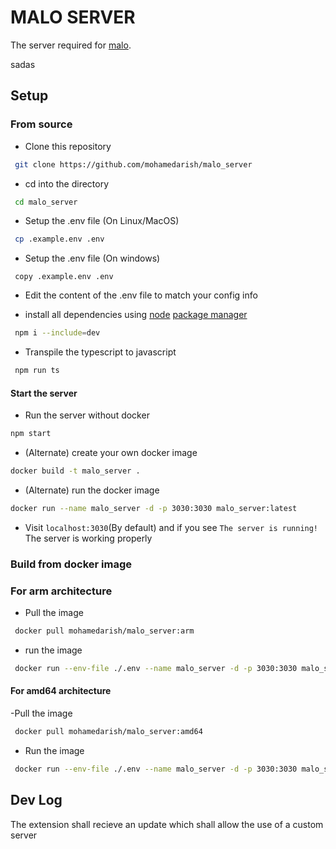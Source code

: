 # MALO SERVER

The server required for [malo](https://addons.mozilla.org/en-US/firefox/addon/malo/).

sadas

## Setup

### From source

- Clone this repository

```sh
 git clone https://github.com/mohamedarish/malo_server
```

- cd into the directory

```sh
 cd malo_server
```

- Setup the .env file (On Linux/MacOS)

```sh
 cp .example.env .env
```

- Setup the .env file (On windows)

```pwsh
 copy .example.env .env
```

- Edit the content of the .env file to match your config info

- install all dependencies using [node](https://nodejs.org/en) [package manager](https://www.npmjs.com/)

```sh
 npm i --include=dev
```

- Transpile the typescript to javascript

```sh
 npm run ts
```

#### Start the server

- Run the server without docker

```sh
npm start
```

- (Alternate) create your own docker image

```sh
docker build -t malo_server .
```

- (Alternate) run the docker image

```sh
docker run --name malo_server -d -p 3030:3030 malo_server:latest
```

- Visit `localhost:3030`(By default) and if you see `The server is running!` The server is working properly

### Build from docker image

### For arm architecture

- Pull the image

```sh
 docker pull mohamedarish/malo_server:arm
```

- run the image

```sh
 docker run --env-file ./.env --name malo_server -d -p 3030:3030 malo_server:arm
```

#### For amd64 architecture

-Pull the image

```sh
 docker pull mohamedarish/malo_server:amd64
```

- Run the image

```sh
 docker run --env-file ./.env --name malo_server -d -p 3030:3030 malo_server:amd64
```

## Dev Log

The extension shall recieve an update which shall allow the use of a custom server
